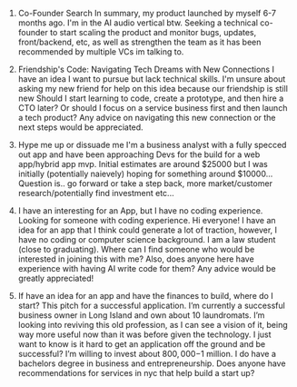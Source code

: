 1. Co-Founder Search
   In summary, my product launched by myself 6-7 months ago. I'm in the AI audio vertical btw.
   Seeking a technical co-founder to start scaling the product and monitor bugs, updates, front/backend, etc, as well as strengthen the team as it has been recommended by multiple VCs im talking to.

2. Friendship's Code: Navigating Tech Dreams with New Connections
   I have an idea I want to pursue but lack technical skills.
   I'm unsure about asking my new friend for help on this idea because our friendship is still new
   Should I start learning to code, create a prototype, and then hire a CTO later? Or should I focus on a service business first and then launch a tech product?
   Any advice on navigating this new connection or the next steps would be appreciated.

3. Hype me up or dissuade me
   I'm a business analyst with a fully specced out app and have been approaching Devs for the build for a web app/hybrid app mvp.
   Initial estimates are around $25000 but I was initially (potentially naievely) hoping for something around $10000...
   Question is.. go forward or take a step back, more market/customer research/potentially find investment etc...

4. I have an interesting for an App, but I have no coding experience. Looking for someone with coding experience.
   Hi everyone! I have an idea for an app that I think could generate a lot of traction, however, I have no coding or computer science background.
   I am a law student (close to graduating).
   Where can I find someone who would be interested in joining this with me? Also, does anyone here have experience with having AI write code for them? Any advice would be greatly appreciated!

5. If have an idea for an app and have the finances to build, where do I start?
   This pitch for a successful application.
   I’m currently a successful business owner in Long Island and own about 10 laundromats. I’m looking into reviving this old profession, as I can see a vision of it, being way more useful now than it was before given the technology.
   I just want to know is it hard to get an application off the ground and be successful? I’m willing to invest about $800,000-$1 million.
   I do have a bachelors degree in business and entrepreneurship. Does anyone have recommendations for services in nyc that help build a start up?
